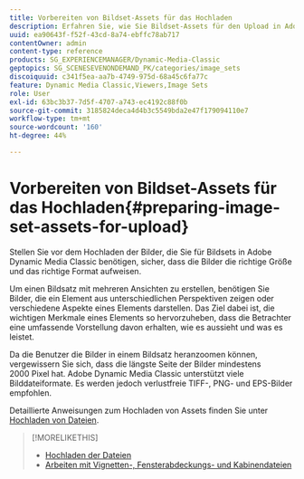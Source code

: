 ```yaml
---
title: Vorbereiten von Bildset-Assets für das Hochladen
description: Erfahren Sie, wie Sie Bildset-Assets für den Upload in Adobe Dynamic Media Classic vorbereiten.
uuid: ea90643f-f52f-43cd-8a74-ebffc78ab717
contentOwner: admin
content-type: reference
products: SG_EXPERIENCEMANAGER/Dynamic-Media-Classic
geptopics: SG_SCENESEVENONDEMAND_PK/categories/image_sets
discoiquuid: c341f5ea-aa7b-4749-975d-68a45c6fa77c
feature: Dynamic Media Classic,Viewers,Image Sets
role: User
exl-id: 63bc3b37-7d5f-4707-a743-ec4192c88f0b
source-git-commit: 3185824deca4d4b3c5549bda2e47f179094110e7
workflow-type: tm+mt
source-wordcount: '160'
ht-degree: 44%

---
```


# Vorbereiten von Bildset-Assets für das Hochladen{#preparing-image-set-assets-for-upload}

Stellen Sie vor dem Hochladen der Bilder, die Sie für Bildsets in Adobe Dynamic Media Classic benötigen, sicher, dass die Bilder die richtige Größe und das richtige Format aufweisen.

Um einen Bildsatz mit mehreren Ansichten zu erstellen, benötigen Sie Bilder, die ein Element aus unterschiedlichen Perspektiven zeigen oder verschiedene Aspekte eines Elements darstellen. Das Ziel dabei ist, die wichtigen Merkmale eines Elements so hervorzuheben, dass die Betrachter eine umfassende Vorstellung davon erhalten, wie es aussieht und was es leistet.

Da die Benutzer die Bilder in einem Bildsatz heranzoomen können, vergewissern Sie sich, dass die längste Seite der Bilder mindestens 2000 Pixel hat. Adobe Dynamic Media Classic unterstützt viele Bilddateiformate. Es werden jedoch verlustfreie TIFF-, PNG- und EPS-Bilder empfohlen.

Detaillierte Anweisungen zum Hochladen von Assets finden Sie unter [Hochladen von Dateien](uploading-files.md#uploading_files).

>[!MORELIKETHIS]
>
>* [Hochladen der Dateien](uploading-files.md#uploading_your_files)
>* [Arbeiten mit Vignetten-, Fensterabdeckungs- und Kabinendateien](vignette-window-covering-cabinet-files.md#working_with_vignette_window_covering_and_cabinet_files)

